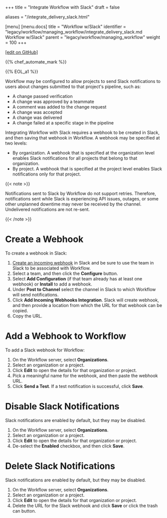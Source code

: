 +++
title = "Integrate Workflow with Slack"
draft = false

aliases = "/integrate_delivery_slack.html"

[menu]
  [menu.docs]
    title = "Workflow w/Slack"
    identifier = "legacy/workflow/managing_workflow/integrate_delivery_slack.md Workflow w/Slack"
    parent = "legacy/workflow/managing_workflow"
    weight = 100
+++    

[\[edit on GitHub\]](https://github.com/chef/chef-web-docs/blob/master/content/integrate_delivery_slack.md)

<meta name="robots" content="noindex">

{{% chef_automate_mark %}}

{{% EOL_a1 %}}

Workflow may be configured to allow projects to send Slack notifications
to users about changes submitted to that project's pipeline, such as:

-   A change passed verification
-   A change was approved by a teammate
-   A comment was added to the change request
-   A change was accepted
-   A change was delivered
-   A change failed at a specific stage in the pipeline

Integrating Workflow with Slack requires a webhook to be created in
Slack, and then saving that webhook in Workflow. A webhook may be
specified at two levels:

-   By organization. A webhook that is specified at the organization
    level enables Slack notifications for all projects that belong to
    that organization.
-   By project. A webhook that is specified at the project level enables
    Slack notifications only for that project.

{{< note >}}

Notifications sent to Slack by Workflow do not support retries.
Therefore, notifications sent while Slack is experiencing API issues,
outages, or some other unplanned downtime may never be received by the
channel. Undelivered notifications are not re-sent.

{{< /note >}}

Create a Webhook
================

To create a webhook in Slack:

1.  [Create an incoming
    webhook](https://slack.com/apps/A0F7XDUAZ-incoming-webhooks) in
    Slack and be sure to use the team in Slack to be associated with
    Workflow.
2.  Select a team, and then click the **Configure** button.
3.  Select **Add Configuration** (if that team already has at least one
    webhook) or **Install** to add a webhook.
4.  Under **Post to Channel** select the channel in Slack to which
    Workflow will send notifications.
5.  Click **Add Incoming Webhooks Integration**. Slack will create
    webhook, and then provide a location from which the URL for that
    webhook can be copied.
6.  Copy the URL.

Add a Webhook to Workflow
=========================

To add a Slack webhook for Workflow:

1.  On the Workflow server, select **Organizations**.
2.  Select an organization or a project.
3.  Click **Edit** to open the details for that organization or project.
4.  Pick a meaningful name for the webhook, and then paste the webhook
    URL.
5.  Click **Send a Test**. If a test notification is successful, click
    **Save**.

Disable Slack Notifications
===========================

Slack notifications are enabled by default, but they may be disabled.

1.  On the Workflow server, select **Organizations**.
2.  Select an organization or a project.
3.  Click **Edit** to open the details for that organization or project.
4.  De-select the **Enabled** checkbox, and then click **Save**.

Delete Slack Notifications
==========================

Slack notifications are enabled by default, but they may be disabled.

1.  On the Workflow server, select **Organizations**.
2.  Select an organization or a project.
3.  Click **Edit** to open the details for that organization or project.
4.  Delete the URL for the Slack webhook and click **Save** or click the
    trash can button.
